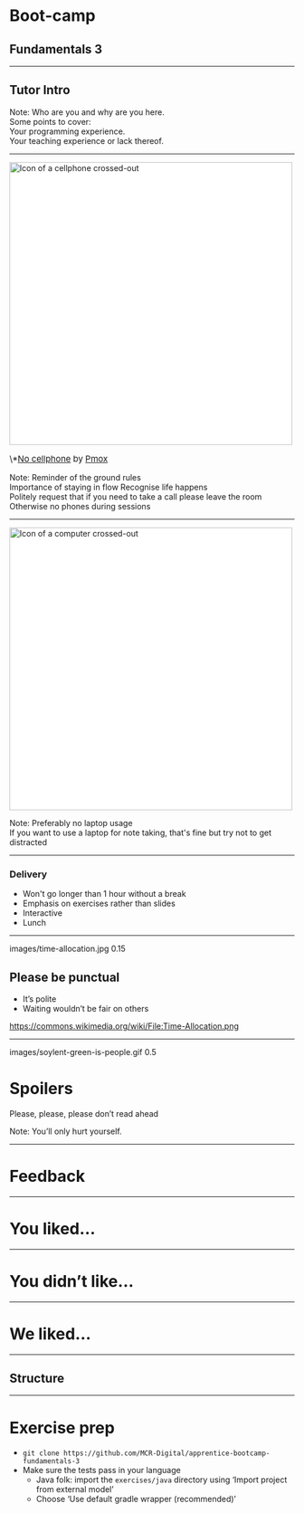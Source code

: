 # Boot-camp
## Fundamentals 3

---

## Tutor Intro

Note:
  Who are you and why are you here.  
  Some points to cover:  
  Your programming experience.  
  Your teaching experience or lack thereof.  

---

<img src="{{ site.github.url }}/images/no_cellphone.svg" style="height: 500px;background:white" alt="Icon of a cellphone crossed-out">

<p style="float:bottom;font-size:15px">
\*<a href="https://commons.wikimedia.org/wiki/File:No_cellphone.svg">No cellphone</a>
by <a href="https://commons.wikimedia.org/wiki/User:Pmox">Pmox</a>
</p>

Note:
  Reminder of the ground rules  
  Importance of staying in flow
  Recognise life happens  
  Politely request that if you need to take a call please leave the room  
  Otherwise no phones during sessions  

---

<img src="{{ site.github.url }}/images/no_computers.png" style="height: 500px;background:white" alt="Icon of a computer crossed-out">

Note:
  Preferably no laptop usage  
  If you want to use a laptop for note taking, that's fine but try not to get distracted  

---

### Delivery

* Won't go longer than 1 hour without a break
* Emphasis on exercises rather than slides
* Interactive
* Lunch

---

<backgroundimage>images/time-allocation.jpg</backgroundimage>
<backgroundimageopacity>0.15</backgroundimageopacity>

## Please be punctual

* It’s polite
* Waiting wouldn’t be fair on others

<a style="font-size: 50%;" title="NasimAhmed96$ [CC BY-SA 4.0 (https://creativecommons.org/licenses/by-sa/4.0)], from Wikimedia Commons" href="https://commons.wikimedia.org/wiki/File:Time-Allocation.png">https://commons.wikimedia.org/wiki/File:Time-Allocation.png</a>

---

<backgroundimage>images/soylent-green-is-people.gif</backgroundimage>
<backgroundimageopacity>0.5</backgroundimageopacity>

# Spoilers

Please, please, please don’t read ahead

Note: You’ll only hurt yourself.  

---

# Feedback


---

# You liked…

---

# You didn’t like…

---

# We liked…

---

## Structure

---

# Exercise prep

* `git clone https://github.com/MCR-Digital/apprentice-bootcamp-fundamentals-3`
* Make sure the tests pass in your language
  * Java folk: import the `exercises/java` directory using ‘Import project from external model’
  * Choose ‘Use default gradle wrapper (recommended)’

